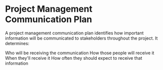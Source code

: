 # Project Management Communication Plan
A project management communication plan identifies how important information will be communicated to stakeholders throughout the project. It determines:

Who will be receiving the communication
How those people will receive it
When they'll receive it
How often they should expect to receive that information
